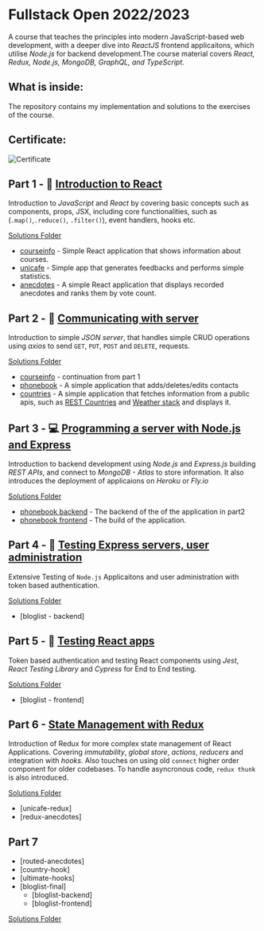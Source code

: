 # Fullstack Open 2022/2023 
A course that teaches the principles into modern JavaScript-based web development, with a deeper dive into _ReactJS_ frontend applicaitons, which utilise _Node.js_ for backend development.The course material covers _React, Redux, Node.js, MongoDB, GraphQL, and TypeScript_.

## What is inside: 

The repository contains my implementation and solutions to the exercises of the course. 

## Certificate:
![Certificate](https://studies.cs.helsinki.fi/stats/api/certificate/fullstackopen/en/7451be4ec49c3f6bac8f9ad54f857dbf)


## Part 1 - 🌟 [Introduction to React](https://fullstackopen.com/en/part1)

Introduction to _JavaScript_ and _React_ by covering basic concepts such as components, props, JSX, including core functionalities, such as (`.map()`,`.reduce()`, `.filter()`), event handlers, hooks etc.

[Solutions Folder](https://github.com/Sevastiyan/FullStackOpen/tree/main/part1)

- [courseinfo](https://github.com/Sevastiyan/FullStackOpen/tree/main/part1/courseinfo) - Simple React application that shows information about courses.
- [unicafe](https://github.com/Sevastiyan/FullStackOpen/tree/main/part1/unicafe) - Simple app that generates feedbacks and performs simple statistics.
- [anecdotes](https://github.com/Sevastiyan/FullStackOpen/tree/main/part1/anecdotes) - A simple React application that displays recorded anecdotes and ranks them by vote count.

## Part 2 - 📱 [Communicating with server](https://fullstackopen.com/en/part1)

Introduction to simple _JSON server_, that handles simple CRUD operations using _axios_ to send `GET`, `PUT`, `POST` and `DELETE`, requests.

[Solutions Folder](https://github.com/Sevastiyan/FullStackOpen/tree/main/part2)

- [courseinfo](https://github.com/Sevastiyan/FullStackOpen/tree/main/part2/courseinfo) - continuation from part 1
- [phonebook](https://github.com/Sevastiyan/FullStackOpen/tree/main/part2/phonebook) - A simple application that adds/deletes/edits contacts
- [countries](https://github.com/Sevastiyan/FullStackOpen/tree/main/part2/countries) - A simple application that fetches information from a public apis, such as [REST Countries](https://restcountries.eu/) and [Weather stack](https://weatherstack.com/) and displays it.


## Part 3 - 💻 [Programming a server with Node.js and Express](https://fullstackopen.com/en/part3)

Introduction to backend development using _Node.js_ and _Express.js_ building _REST APIs_, and connect to _MongoDB - Atlas_ to store information. It also introduces the deployment of applicaions on _Heroku_ or _Fly.io_

[Solutions Folder](https://github.com/Sevastiyan/FullStackOpen/tree/main/part3)

- [phonebook backend](https://github.com/Sevastiyan/FullStackOpen/tree/main/part3/backend) - The backend of the of the application in part2
- [phonebook frontend](https://github.com/Sevastiyan/FullStackOpen/tree/main/part3/phonebook) - The build of the application.


## Part 4 - 🧪 [Testing Express servers, user administration](https://fullstackopen.com/en/part4)

Extensive Testing of `Node.js` Applicaitons and user administration with token based authentication.

[Solutions Folder](https://github.com/Sevastiyan/FullStackOpen/tree/main/part4)

- [bloglist - backend]

## Part 5 - 🧪 [Testing React apps](https://fullstackopen.com/en/part5)

Token based authentication and testing React components using _Jest_, _React Testing Library_ and _Cypress_ for End to End testing.

[Solutions Folder](https://github.com/Sevastiyan/FullStackOpen/tree/main/part5)

- [bloglist - frontend]

## Part 6 - [State Management with Redux](https://fullstackopen.com/en/part6)

Introduction of Redux for more complex state management of React Applications. Covering _immutability_, _global store_, _actions_, _reducers_ and integration with _hooks_. Also touches on using old `connect` higher order component for older codebases. To handle asyncronous code, `redux thunk` is also introduced.

[Solutions Folder](https://github.com/Sevastiyan/FullStackOpen/tree/main/part6)

- [unicafe-redux]
- [redux-anecdotes]

## Part 7 [](https://fullstackopen.com/en/part7)

- [routed-anecdotes]
- [country-hook]
- [ultimate-hooks]
- [bloglist-final]
    - [bloglist-backend]
    - [bloglist-frontend]

[Solutions Folder](https://github.com/Sevastiyan/FullStackOpen/tree/main/part7)


